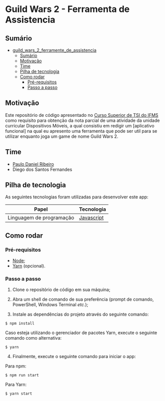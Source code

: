# Guild Wars 2 - Ferramenta de Assistencia

## Sumário

- [guild_wars_2_ferramente_de_assistencia](#guild_wars_2_ferramente_de_assistencia)
  - [Sumário](#sumário)
  - [Motivação](#motivação)
  - [Time](#time)
  - [Pilha de tecnologia](#pilha-de-tecnologia)
  - [Como rodar](#como-rodar)
    - [Pré-requisitos](#pré-requisitos)
    - [Passo a passo](#passo-a-passo)

## Motivação

Este repositório de código apresentado no [Curso Superior de TSI do IFMS](https://www.ifms.edu.br/campi/campus-aquidauana/cursos/graduacao/sistemas-para-internet/sistemas-para-internet) como requisito para obtenção da nota parcial de uma atividade da unidade curricular Dispositivos Móveis, a qual consistiu em redigir um [aplicativo funcional] na qual eu apresento uma ferramenta que pode ser util para se utilizar enquanto joga um game de nome Guild Wars 2.

## Time

- [Paulo Daniel Ribeiro](https://github.com/Paulodanielribeiro)
- Diego dos Santos Fernandes

## Pilha de tecnologia

As seguintes tecnologias foram utilizadas para desenvolver este app:

| Papel | Tecnologia |
|-|-|
| Linguagem de programação | [Javascript](https://developer.mozilla.org/pt-BR/docs/Web/JavaScript) |

## Como rodar

### Pré-requisitos

- [Node](https://nodejs.org/en/download/);
- [Yarn](https://yarnpkg.com/) (opcional).

### Passo a passo

1. Clone o repositório de código em sua máquina;
   
2. Abra um shell de comando de sua preferência (prompt de comando, PowerShell, Windows Terminal _etc_.);

3. Instale as dependências do projeto através do seguinte comando:

```console
$ npm install
```

Caso esteja utilizando o gerenciador de pacotes Yarn, execute o seguinte comando como alternativa:

```console
$ yarn
```

4. Finalmente, execute o seguinte comando para iniciar o app:

Para npm:

```console
$ npm run start
```

Para Yarn:

```console
$ yarn start
```
